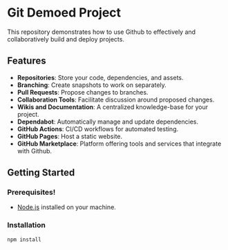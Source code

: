 # Git Demoed Project

This repository demonstrates how to use Github to effectively and collaboratively build and deploy projects.

## Features

- **Repositories**: Store your code, dependencies, and assets.
- **Branching**: Create snapshots to work on separately.
- **Pull Requests**: Propose changes to branches.
- **Collaboration Tools**: Facilitate discussion around proposed changes.
- **Wikis and Documentation**: A centralized knowledge-base for your project.
- **Dependabot**: Automatically manage and update dependencies.
- **GitHub Actions**: CI/CD workflows for automated testing.
- **GitHub Pages**: Host a static website.
- **GitHub Marketplace**: Platform offering tools and services that integrate with Github.


## Getting Started

### Prerequisites!

- [Node.js](https://nodejs.org/) installed on your machine.

### Installation

```bash
npm install
